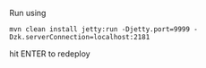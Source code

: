 Run using

````
mvn clean install jetty:run -Djetty.port=9999 -Dzk.serverConnection=localhost:2181
````

hit ENTER to redeploy